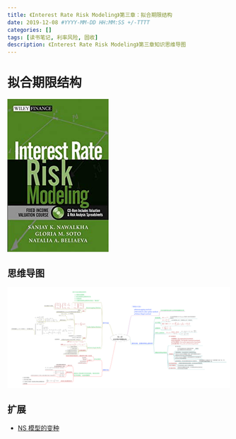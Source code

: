 ```yaml
---
title: 《Interest Rate Risk Modeling》第三章：拟合期限结构
date: 2019-12-08 #YYYY-MM-DD HH:MM:SS +/-TTTT
categories: []
tags: [读书笔记, 利率风险, 固收]
description: 《Interest Rate Risk Modeling》第三章知识思维导图
---
```


# 拟合期限结构

![](/img/irrm/cover.jpg)

## 思维导图

![](/img/irrm/ch3.png)

## 扩展

* [NS 模型的变种](https://xuruilong100.github.io/posts/QuantLib-%E9%87%91%E8%9E%8D%E8%AE%A1%E7%AE%97%E5%88%A9%E7%8E%87%E6%9B%B2%E7%BA%BF%E4%B9%8B%E6%9E%84%E5%BB%BA%E6%9B%B2%E7%BA%BF-5/)